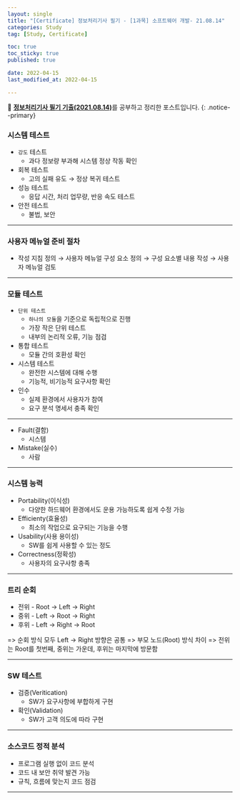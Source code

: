```yaml
---
layout: single
title: "[Certificate] 정보처리기사 필기 - [1과목] 소프트웨어 개발- 21.08.14"
categories: Study
tag: [Study, Certificate]

toc: true
toc_sticky: true
published: true

date: 2022-04-15
last_modified_at: 2022-04-15

---
```



📄 [**정보처리기사 필기 기출(2021.08.14)**](https://comcbt.com/xe/iz)를 공부하고 정리한 포스트입니다.
{: .notice--primary}

### 시스템 테스트

- `강도` 테스트
    - 과다 정보량 부과해 시스템 정상 작동 확인
- 회복 테스트
    - 고의 실패 유도 → 정상 복귀 테스트
- 성능 테스트
    - 응답 시간, 처리 업무량, 반응 속도 테스트
- 안전 테스트
    - 불법, 보안

---

### 사용자 메뉴얼 준비 절차

- 작성 지침 정의 → 사용자 메뉴얼 구성 요소 정의 → 구성 요소별 내용 작성 → 사용자 메뉴얼 검토

---

### 모듈 테스트

- `단위 테스트`
    - `하나의 모듈`을 기준으로 독립적으로 진행
    - 가장 작은 단위 테스트
    - 내부의 논리적 오류, 기능 점검
- 통합 테스트
    - 모듈 간의 호환성 확인
- 시스템 테스트
    - 완전한 시스템에 대해 수행
    - 기능적, 비기능적 요구사항 확인
- 인수
    - 실제 환경에서 사용자가 참여
    - 요구 분석 명세서 충족 확인

---

- Fault(결함)
    - 시스템
- Mistake(실수)
    - 사람

---

### 시스템 능력

- Portability(이식성)
    - 다양한 하드웨어 환경에서도 운용 가능하도록 쉽게 수정 가능
- Efficienty(효율성)
    - 최소의 작업으로 요구되는 기능을 수행
- Usability(사용 용이성)
    - SW를 쉽게 사용할 수 있는 정도
- Correctness(정확성)
    - 사용자의 요구사항 충족

---

### 트리 순회

- 전위 - Root -> Left -> Right
- 중위 - Left -> Root -> Right
- 후위 - Left -> Right -> Root

=> 순회 방식 모두 Left -> Right 방향은 공통
=> 부모 노드(Root) 방식 차이
=> 전위는 Root를 첫번째, 중위는 가운데, 후위는 마지막에 방문함

---

### SW 테스트

- 검증(Veritication)
    - SW가 요구사항에 부합하게 구현
- 확인(Validation)
    - SW가 고객 의도에 따라 구현

---

### 소스코드 정적 분석

- 프로그램 실행 없이 코드 분석
- 코드 내 보안 취약 발견 가능
- 규칙, 흐름에 맞는지 코드 점검

---

